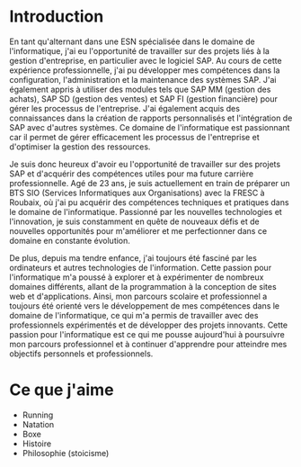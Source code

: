 
# Introduction



En tant qu'alternant dans une ESN spécialisée dans le domaine de l'informatique, j'ai eu l'opportunité de travailler sur des projets liés à la gestion d'entreprise, en particulier avec le logiciel SAP. Au cours de cette expérience professionnelle, j'ai pu développer mes compétences dans la configuration, l'administration et la maintenance des systèmes SAP. J'ai également appris à utiliser des modules tels que SAP MM (gestion des achats), SAP SD (gestion des ventes) et SAP FI (gestion financière) pour gérer les processus de l'entreprise. J'ai également acquis des connaissances dans la création de rapports personnalisés et l'intégration de SAP avec d'autres systèmes. Ce domaine de l'informatique est passionnant car il permet de gérer efficacement les processus de l'entreprise et d'optimiser la gestion des ressources. 






Je suis donc heureux d'avoir eu l'opportunité de travailler sur des projets SAP et d'acquérir des compétences utiles pour ma future carrière professionnelle. Agé de 23 ans, je suis actuellement en train de préparer un BTS SIO (Services Informatiques aux Organisations) avec la FRESC à Roubaix, où j'ai pu acquérir des compétences techniques et pratiques dans le domaine de l'informatique. Passionné par les nouvelles technologies et l'innovation, je suis constamment en quête de nouveaux défis et de nouvelles opportunités pour m'améliorer et me perfectionner dans ce domaine en constante évolution.




De plus, depuis ma tendre enfance, j'ai toujours été fasciné par les ordinateurs et autres technologies de l'information. Cette passion pour l'informatique m'a poussé à explorer et à expérimenter de nombreux domaines différents, allant de la programmation à la conception de sites web et d'applications. Ainsi, mon parcours scolaire et professionnel a toujours été orienté vers le développement de mes compétences dans le domaine de l'informatique, ce qui m'a permis de travailler avec des professionnels expérimentés et de développer des projets innovants. Cette passion pour l'informatique est ce qui me pousse aujourd'hui à poursuivre mon parcours professionnel et à continuer d'apprendre pour atteindre mes objectifs personnels et professionnels.

# Ce que j'aime

- Running
- Natation
- Boxe
- Histoire
- Philosophie (stoicisme)



